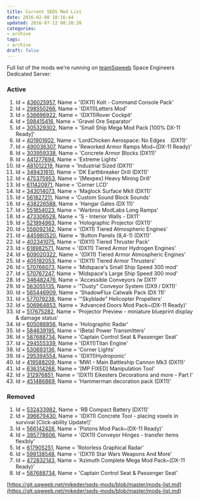 ```yaml
---
title: Current SEDS Mod List
date: 2016-02-08 18:16:44
updated: 2016-07-12 08:10:28
categories:
- archive
tags:
- archive
draft: false
---
```


Full list of the mods we're running on [teamSqweeb](http://steamcommunity.com/groups/sqweeb) Space Engineers Dedicated Server:

### Active
1. Id = [436025957](http://steamcommunity.com/sharedfiles/filedetails/?id=436025957), Name = '(DX11) Kolt - Command Console Pack'
1. Id = [298550266](http://steamcommunity.com/sharedfiles/filedetails/?id=298550266), Name = '(DX11)Letters Mod'
1. Id = [536696922](http://steamcommunity.com/sharedfiles/filedetails/?id=536696922), Name = '(DX11)Rover Cockpit'
1. Id = [598415416](http://steamcommunity.com/sharedfiles/filedetails/?id=598415416), Name = 'Gravel Ore Separator'
1. Id = [305329302](http://steamcommunity.com/sharedfiles/filedetails/?id=305329302), Name = 'Small Ship Mega Mod Pack [100% DX-11 Ready]'
1. Id = [401901602](http://steamcommunity.com/sharedfiles/filedetails/?id=401901602), Name = 'LordChicken Aerospace: No Edges  (DX11)'
1. Id = [490036307](http://steamcommunity.com/sharedfiles/filedetails/?id=490036307), Name = 'Reworked Armor Ramps Mod~(DX-11 Ready)'
1. Id = [303959338](http://steamcommunity.com/sharedfiles/filedetails/?id=303959338), Name = 'Concrete Armor Blocks (DX11)'
1. Id = [441277694](http://steamcommunity.com/sharedfiles/filedetails/?id=441277694), Name = 'Extreme Lights'
1. Id = [481012219](http://steamcommunity.com/sharedfiles/filedetails/?id=481012219), Name = 'Industrial Sized (DX11)'
1. Id = [349431610](http://steamcommunity.com/sharedfiles/filedetails/?id=349431610), Name = 'DK Earthbreaker Drill (DX11)'
1. Id = [475375953](http://steamcommunity.com/sharedfiles/filedetails/?id=475375953), Name = '[Mexpex] Heavy Mining Drill'
1. Id = [611420971](http://steamcommunity.com/sharedfiles/filedetails/?id=611420971), Name = 'Corner LCD'
1. Id = [343014073](http://steamcommunity.com/sharedfiles/filedetails/?id=343014073), Name = 'Maglock Surface MkII (DX11)'
1. Id = [561827211](http://steamcommunity.com/sharedfiles/filedetails/?id=561827211), Name = 'Custom Sound Block Sounds'
1. Id = [438226588](http://steamcommunity.com/sharedfiles/filedetails/?id=438226588), Name = 'Hangar Gates (DX 11)'
1. Id = [551854023](http://steamcommunity.com/sharedfiles/filedetails/?id=551854023), Name = 'Warbros ModLabs Long Ramps'
1. Id = [473306528](http://steamcommunity.com/sharedfiles/filedetails/?id=473306528), Name = 'S - Interior Walls - DX11'
1. Id = [521994963](http://steamcommunity.com/sharedfiles/filedetails/?id=521994963), Name = 'Holographic Projector (DX11)'
1. Id = [556092142](http://steamcommunity.com/sharedfiles/filedetails/?id=556092142), Name = '(DX11) Tiered Atmospheric Engines'
1. Id = [445980520](http://steamcommunity.com/sharedfiles/filedetails/?id=445980520), Name = 'Button Panels (8,4-1) (DX11)'
1. Id = [402341075](http://steamcommunity.com/sharedfiles/filedetails/?id=402341075), Name = '(DX11) Tiered Thruster Pack'
1. Id = [618982571](http://steamcommunity.com/sharedfiles/filedetails/?id=618982571), Name = '(DX11) Tiered Armor Hydrogen Engines'
1. Id = [609020322](http://steamcommunity.com/sharedfiles/filedetails/?id=609020322), Name = '(DX11) Tiered Armor Atmospheric Engines'
1. Id = [405182053](http://steamcommunity.com/sharedfiles/filedetails/?id=405182053), Name = '(DX11) Tiered Armor Thrusters'
1. Id = [570766073](http://steamcommunity.com/sharedfiles/filedetails/?id=570766073), Name = 'Midspace's Small Ship Speed 300 mod'
1. Id = [570767247](http://steamcommunity.com/sharedfiles/filedetails/?id=570767247), Name = 'Midspace's Large Ship Speed 300 mod'
1. Id = [346482476](http://steamcommunity.com/sharedfiles/filedetails/?id=346482476), Name = 'Accessible Conveyors /w DX11'
1. Id = [563055135](http://steamcommunity.com/sharedfiles/filedetails/?id=563055135), Name = '"Dusty" Conveyor System (DX9 / DX11)'
1. Id = [565446909](http://steamcommunity.com/sharedfiles/filedetails/?id=565446909), Name = 'ShadowFlux Catwalk Pack (DX 11)'
1. Id = [577079238](http://steamcommunity.com/sharedfiles/filedetails/?id=577079238), Name = '"Skyblade" Helicopter Propellers'
1. Id = [506964853](http://steamcommunity.com/sharedfiles/filedetails/?id=506964853), Name = 'Advanced Doors Mod Pack~(DX-11 Ready)'
1. Id = [517675282](http://steamcommunity.com/sharedfiles/filedetails/?id=517675282), Name = 'Projector Preview - miniature blueprint display & damage status'
1. Id = [605086856](http://steamcommunity.com/sharedfiles/filedetails/?id=605086856), Name = 'Holographic Radar'
1. Id = [584639195](http://steamcommunity.com/sharedfiles/filedetails/?id=584639195), Name = '(Beta) Power Transmitters'
1. Id = [587688734](http://steamcommunity.com/sharedfiles/filedetails/?id=587688734), Name = 'Captain Control Seat & Passenger Seat'
1. Id = [294555339](http://steamcommunity.com/sharedfiles/filedetails/?id=294555339), Name = '(DX11)Titan Engine'
1. Id = [530693136](http://steamcommunity.com/sharedfiles/filedetails/?id=530693136), Name = 'Corner Lights'
1. Id = [295394554](http://steamcommunity.com/sharedfiles/filedetails/?id=295394554), Name = '(DX11)Hydroponic'
1. Id = [419588209](http://steamcommunity.com/sharedfiles/filedetails/?id=419588209), Name = 'MWI - Main Battleship Cannon Mk3 (DX11)'
1. Id = [636314268](http://steamcommunity.com/sharedfiles/filedetails/?id=636314268), Name = '[MP FIXED] Manipulation Tool'
1. Id = [312976851](http://steamcommunity.com/sharedfiles/filedetails/?id=312976851), Name = '(DX11) Eikesters Decorations and more - Part I'
1. Id = [451486869](http://steamcommunity.com/sharedfiles/filedetails/?id=451486869), Name = 'Hammerman decoration pack (DX11)'

### Removed 
1. Id = [532433982](http://steamcommunity.com/sharedfiles/filedetails/?id=532433982), Name = 'RB Compact Battery [DX11]'
1. Id = [396679430](http://steamcommunity.com/sharedfiles/filedetails/?id=396679430), Name = '(DX11) Concrete Tool - placing voxels in survival [Click-ability Update!]'
1. Id = [566142426](http://steamcommunity.com/sharedfiles/filedetails/?id=566142426), Name = 'Pistons Mod Pack~(DX-11 Ready)'
1. Id = [385778606](http://steamcommunity.com/sharedfiles/filedetails/?id=385778606), Name = '(DX11) Conveyor Hinges - transfer items flexibly'
1. Id = [617905251](http://steamcommunity.com/sharedfiles/filedetails/?id=617905251), Name = 'Rotorless Graphical Radar'
1. Id = [598138548](http://steamcommunity.com/sharedfiles/filedetails/?id=598138548), Name = '(DX11) Star Wars Weapons And More'
1. Id = [472832143](http://steamcommunity.com/sharedfiles/filedetails/?id=472832143), Name = 'Azimuth Complete Mega Mod Pack~(DX-11 Ready)'
1. Id = [587688734](http://steamcommunity.com/sharedfiles/filedetails/?id=587688734), Name = 'Captain Control Seat & Passenger Seat'

[https://git.sqweeb.net/mikeder/seds-mods/blob/master/mods-list.md](https://git.sqweeb.net/mikeder/seds-mods/blob/master/mods-list.md)